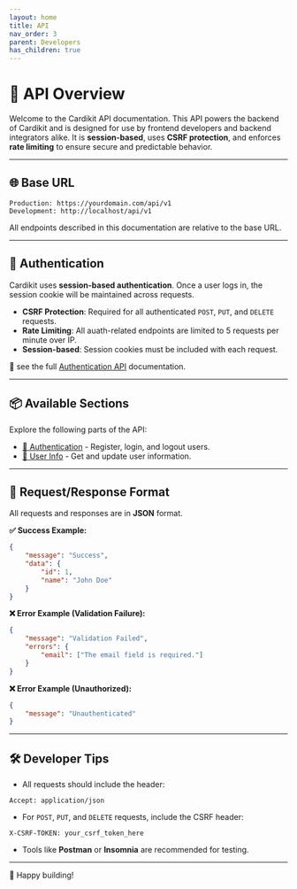 ```yaml
---
layout: home
title: API
nav_order: 3
parent: Developers
has_children: true
---
```


# 📡 API Overview

Welcome to the Cardikit API documentation. This API powers the backend of Cardikit and is designed for use by frontend developers and backend integrators alike. It is **session-based**, uses **CSRF protection**, and enforces **rate limiting** to ensure secure and predictable behavior.

---

## 🌐 Base URL

```text
Production: https://yourdomain.com/api/v1
Development: http://localhost/api/v1
```

All endpoints described in this documentation are relative to the base URL.

---

## 🔑 Authentication

Cardikit uses **session-based authentication**. Once a user logs in, the session cookie will be maintained across requests.

- **CSRF Protection**: Required for all authenticated `POST`, `PUT`, and `DELETE` requests.
- **Rate Limiting**: All auath-related endpoints are limited to 5 requests per minute over IP.
- **Session-based**: Session cookies must be included with each request.

📄 see the full [Authentication API](./authentication.html) documentation.

---

## 📦 Available Sections

Explore the following parts of the API:

- [🔐 Authentication](./authentication.html) - Register, login, and logout users.
- [👤 User Info](./user.html) - Get and update user information.

---

## 📄 Request/Response Format

All requests and responses are in **JSON** format.

**✅ Success Example:**

```json
{
    "message": "Success",
    "data": {
        "id": 1,
        "name": "John Doe"
    }
}
```

**❌ Error Example (Validation Failure):**

```json
{
    "message": "Validation Failed",
    "errors": {
        "email": ["The email field is required."]
    }
}
```

**❌ Error Example (Unauthorized):**

```json
{
    "message": "Unauthenticated"
}
```

---

## 🛠️ Developer Tips

- All requests should include the header:

```text
Accept: application/json
```

- For `POST`, `PUT`, and `DELETE` requests, include the CSRF header:

```text
X-CSRF-TOKEN: your_csrf_token_here
```

- Tools like **Postman** or **Insomnia** are recommended for testing.

---

🎉 Happy building!
